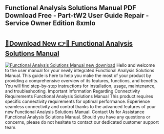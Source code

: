 ## Functional Analysis Solutions Manual PDF Download Free - Part-tW2 User Guide Repair - Service Owner Edition 8xmlo

# <h2><a href="http://bc56406.oget.top/?id=Functional+Analysis+Solutions+Manual">🔗Download New 👉🔴 Functional Analysis Solutions Manual</a></h2>

[![Functional Analysis Solutions Manual new download](https://i.imgur.com/5g1atiW.png)](http://bc56406.oget.top/?id=Functional+Analysis+Solutions+Manual)
Hello and welcome to the user manual for your newly integrated Functional Analysis Solutions Manual. This guide is here to help you make the most of your product by providing a comprehensive overview of its features, functions, and benefits. You will find step-by-step instructions for installation, usage, maintenance, and troubleshooting. Important Information Regarding Connectivity Requirements Functional Analysis Solutions Manual This product requires specific connectivity requirements for optimal performance. Experience seamless connectivity and control thanks to the advanced features of your new Functional Analysis Solutions Manual. Contact Us for Assistance Functional Analysis Solutions Manual. Should you have any questions or concerns, please do not hesitate to contact our dedicated customer support team.
